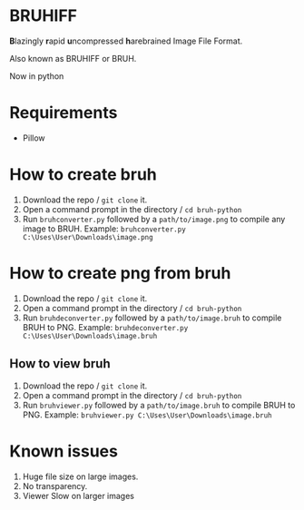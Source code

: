 # BRUHIFF
**B**lazingly **r**apid **u**ncompressed **h**arebrained Image File Format.

Also known as BRUHIFF or BRUH.

Now in python

# Requirements
- Pillow

# How to create bruh
1. Download the repo / `git clone` it.
2. Open a command prompt in the directory / `cd bruh-python`
3. Run `bruhconverter.py` followed by a `path/to/image.png` to compile any image to BRUH. Example: `bruhconverter.py C:\Uses\User\Downloads\image.png`

# How to create png from bruh
1. Download the repo / `git clone` it.
2. Open a command prompt in the directory / `cd bruh-python`
3. Run `bruhdeconverter.py` followed by a `path/to/image.bruh` to compile BRUH to PNG. Example: `bruhdeconverter.py C:\Uses\User\Downloads\image.bruh`

## How to view bruh
1. Download the repo / `git clone` it.
2. Open a command prompt in the directory / `cd bruh-python`
3. Run `bruhviewer.py` followed by a `path/to/image.bruh` to compile BRUH to PNG. Example: `bruhviewer.py C:\Uses\User\Downloads\image.bruh`

# Known issues
1. Huge file size on large images.
2. No transparency.
3. Viewer Slow on larger images
